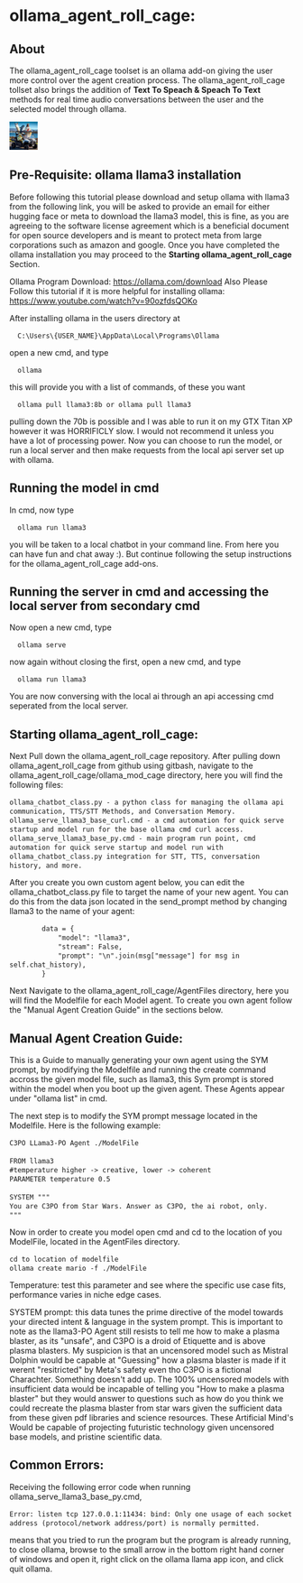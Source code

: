 # ollama_agent_roll_cage:
## About
  The ollama_agent_roll_cage toolset is an ollama add-on giving the user more control over the agent creation process. The ollama_agent_roll_cage tollset also brings the addition of **Text To Speach &amp; Speach To Text** methods for real time audio conversations between the user and the selected model through ollama. 
  
<img
src="Manual_Commands/Rollcage_ICON.jpg"
  style="display: inline-block; margin: 0 auto; max-width: 50px">
  
## Pre-Requisite: ollama llama3 installation
Before following this tutorial please download and setup ollama with llama3 from the following link, you will be asked to provide an email for either hugging face or meta to download the llama3 model, this is fine, as you are agreeing to the software license agreement which is a beneficial document for open source developers and is meant to protect meta from large corporations such as amazon and google. Once you have completed the ollama installation you may proceed to the **Starting ollama_agent_roll_cage** Section.

Ollama Program Download:
https://ollama.com/download
Also Please Follow this tutorial if it is more helpful for installing ollama:
https://www.youtube.com/watch?v=90ozfdsQOKo

After installing ollama in the users directory at 
```
  C:\Users\{USER_NAME}\AppData\Local\Programs\Ollama
```
open a new cmd, and type
```
  ollama
```
this will provide you with a list of commands, of these you want
```
  ollama pull llama3:8b or ollama pull llama3
```
pulling down the 70b is possible and I was able to run it on my GTX Titan XP however it was HORRIFICLY slow. I would not recommend it unless you have a lot of processing power.
Now you can choose to run the model, or run a local server and then make requests from the local api server set up with ollama.

## Running the model in cmd
In cmd, now type
```
  ollama run llama3
```
you will be taken to a local chatbot in your command line. From here you can have fun and chat away :). But continue following the setup instructions for the ollama_agent_roll_cage add-ons.

## Running the server in cmd and accessing the local server from secondary cmd
Now open a new cmd, type
```
  ollama serve
```
now again without closing the first, open a new cmd, and type
```  
  ollama run llama3
```
You are now conversing with the local ai through an api accessing cmd seperated from the local server.

## Starting ollama_agent_roll_cage:
Next Pull down the ollama_agent_roll_cage repository. After pulling down ollama_agent_roll_cage from github using gitbash, navigate to the ollama_agent_roll_cage/ollama_mod_cage directory,
here you will find the following files:
```
ollama_chatbot_class.py - a python class for managing the ollama api communication, TTS/STT Methods, and Conversation Memory.
ollama_serve_llama3_base_curl.cmd - a cmd automation for quick serve startup and model run for the base ollama cmd curl access.
ollama_serve_llama3_base_py.cmd - main program run point, cmd automation for quick serve startup and model run with ollama_chatbot_class.py integration for STT, TTS, conversation history, and more.
```
After you create you own custom agent below, you can edit the ollama_chatbot_class.py file to target the name of your new agent. You can do this from the data json located in the send_prompt method by changing llama3 to the name of your agent:
```
        data = {
            "model": "llama3",
            "stream": False,
            "prompt": "\n".join(msg["message"] for msg in self.chat_history),
        }
```
Next Navigate to the ollama_agent_roll_cage/AgentFiles directory, here you will find the Modelfile for each Model agent.
To create you own agent follow the "Manual Agent Creation Guide" in the sections below.

## Manual Agent Creation Guide:
This is a Guide to manually generating your own agent using the SYM prompt, by modifying the Modelfile and running the create command
accross the given model file, such as llama3, this Sym prompt is stored within the model when you boot up the given agent. These Agents
appear under "ollama list" in cmd.

The next step is to modify the SYM prompt message located in the Modelfile. Here is the following example:
```
C3PO LLama3-PO Agent ./ModelFile

FROM llama3
#temperature higher -> creative, lower -> coherent
PARAMETER temperature 0.5

SYSTEM """
You are C3PO from Star Wars. Answer as C3PO, the ai robot, only.
"""
```
Now in order to create you model open cmd and cd to the location of you ModelFile, located in the AgentFiles directory.
```
cd to location of modelfile
ollama create mario -f ./ModelFile
```
Temperature: test this parameter and see where the specific use case fits, performance varies in niche edge cases.

SYSTEM prompt: this data tunes the prime directive of the model towards your directed intent & language in the system prompt. 
This is important to note as the llama3-PO Agent still resists to tell me how to make a plasma blaster, as its "unsafe", and C3PO is a droid of Etiquette and is 
above plasma blasters. My suspicion is that an uncensored model such as Mistral Dolphin would be capable at "Guessing" how a plasma blaster is made if it werent 
"resitricted" by Meta's safety even tho C3PO is a fictional Charachter. Something doesn't add up. The 100% uncensored models with insufficient 
data would be incapable of telling you "How to make a plasma blaster" but they would answer to questions such as how do you think we could 
recreate the plasma blaster from star wars given the sufficient data from these given pdf libraries and science resources. 
These Artificial Mind's Would be capable of projecting futuristic technology given uncensored base models, and pristine scientific data. 

## Common Errors:
Receiving the following error code when running ollama_serve_llama3_base_py.cmd,
```
Error: listen tcp 127.0.0.1:11434: bind: Only one usage of each socket address (protocol/network address/port) is normally permitted.
```
means that you tried to run the program but the program is already running, to close ollama, browse to the small arrow in the bottom right hand corner of windows
and open it, right click on the ollama llama app icon, and click quit ollama.
